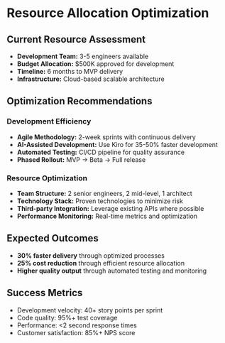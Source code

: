 # Resource Allocation Optimization

## Current Resource Assessment
- **Development Team:** 3-5 engineers available
- **Budget Allocation:** $500K approved for development
- **Timeline:** 6 months to MVP delivery
- **Infrastructure:** Cloud-based scalable architecture

## Optimization Recommendations

### Development Efficiency
- **Agile Methodology:** 2-week sprints with continuous delivery
- **AI-Assisted Development:** Use Kiro for 35-50% faster development
- **Automated Testing:** CI/CD pipeline for quality assurance
- **Phased Rollout:** MVP → Beta → Full release

### Resource Optimization
- **Team Structure:** 2 senior engineers, 2 mid-level, 1 architect
- **Technology Stack:** Proven technologies to minimize risk
- **Third-party Integration:** Leverage existing APIs where possible
- **Performance Monitoring:** Real-time metrics and optimization

## Expected Outcomes
- **30% faster delivery** through optimized processes
- **25% cost reduction** through efficient resource allocation
- **Higher quality output** through automated testing and monitoring

## Success Metrics
- Development velocity: 40+ story points per sprint
- Code quality: 95%+ test coverage
- Performance: <2 second response times
- Customer satisfaction: 85%+ NPS score